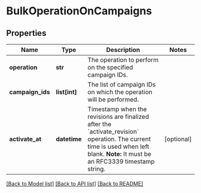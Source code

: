 # BulkOperationOnCampaigns

## Properties
Name | Type | Description | Notes
------------ | ------------- | ------------- | -------------
**operation** | **str** | The operation to perform on the specified campaign IDs.  | 
**campaign_ids** | **list[int]** | The list of campaign IDs on which the operation will be performed. | 
**activate_at** | **datetime** | Timestamp when the revisions are finalized after the &#x60;activate_revision&#x60; operation. The current time is used when left blank.  **Note:** It must be an RFC3339 timestamp string.  | [optional] 

[[Back to Model list]](../README.md#documentation-for-models) [[Back to API list]](../README.md#documentation-for-api-endpoints) [[Back to README]](../README.md)


